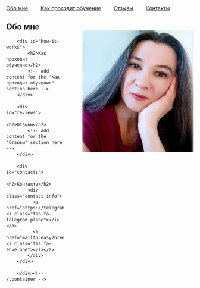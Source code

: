 <html>
	<head>
		<title>Easy Breezy English</title>

  <style>
    .my-image {
      float: right;
      margin-top: 50px;
      margin-left: 50px;
    }
  </style>
  <style>
    .my-nav a {
      margin-right: 30px;
    }
  </style>
  <link rel="stylesheet" href="https://cdnjs.cloudflare.com/ajax/libs/font-awesome/6.1.0/css/all.min.css">
  <style>

    }
    h2 {
      /* change the color to #1e6bb8 */
      color: #1e6bb8 !important;
    }
    .contact-info {
      /* add some top margin to separate the contact info from the section title */
      margin-top: 20px;
      /* center the links horizontally */
      text-align: left;
    }
    .contact-info a {
      /* add some right margin to separate the links */
      margin-right: 20px;
    }
  </style>
	</head>
	<body>
		<nav class="my-nav">
  <a href="#about-me">Обо мне</a>
  <a href="#how-it-works">Как проходит обучение</a>
  <a href="#reviews">Отзывы</a>
  <a href="#contacts">Контакты</a>
</nav>
  <img src="pics/prof.jpg" class="my-image" width="300">
		<div class="container">
    		<div class="blurb">
        		<h2 id="about-me">Обо мне</h2>
         <!-- add content for the "Обо мне" section here -->
    		</div><!-- /.blurb -->

        <div id="how-it-works">
            <h2>Как проходит обучение</h2>
            <!-- add content for the "Как проходит обучение" section here -->
        </div>

        <div id="reviews">
            <h2>Отзывы</h2>
            <!-- add content for the "Отзывы" section here -->
        </div>

        <div id="contacts">
            <h2>Контакты</h2>
            <div class="contact-info">
              <a href="https://telegram.me/easy_breezy_english"><i class="fab fa-telegram-plane"></i></a>
              <a href="mailto:easy2breezy@yandex.ru"><i class="fas fa-envelope"></i></a>
            </div>
        </div>

		</div><!-- /.container -->

</body>
</html>
